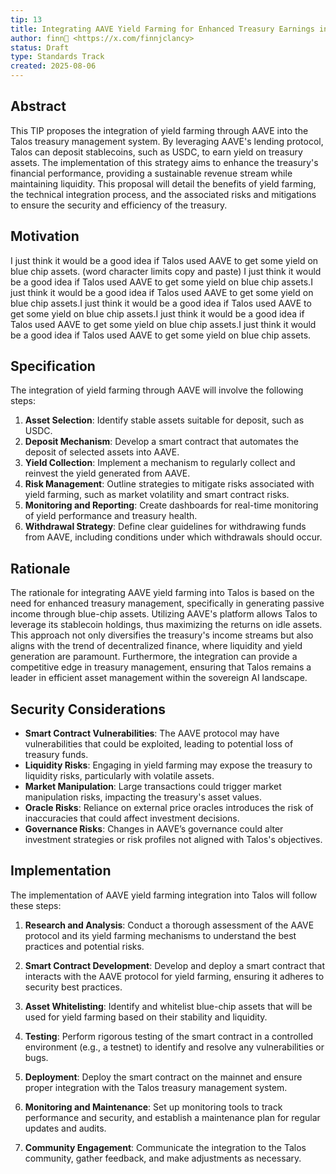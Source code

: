 ```yaml
---
tip: 13
title: Integrating AAVE Yield Farming for Enhanced Treasury Earnings in Talos.
author: finn🥛 <https://x.com/finnjclancy>
status: Draft
type: Standards Track
created: 2025-08-06
---
```


## Abstract

This TIP proposes the integration of yield farming through AAVE into the Talos treasury management system. By leveraging AAVE's lending protocol, Talos can deposit stablecoins, such as USDC, to earn yield on treasury assets. The implementation of this strategy aims to enhance the treasury's financial performance, providing a sustainable revenue stream while maintaining liquidity. This proposal will detail the benefits of yield farming, the technical integration process, and the associated risks and mitigations to ensure the security and efficiency of the treasury.

## Motivation

I just think it would be a good idea if Talos used AAVE to get some yield on blue chip assets. (word character limits copy and paste) I just think it would be a good idea if Talos used AAVE to get some yield on blue chip assets.I just think it would be a good idea if Talos used AAVE to get some yield on blue chip assets.I just think it would be a good idea if Talos used AAVE to get some yield on blue chip assets.I just think it would be a good idea if Talos used AAVE to get some yield on blue chip assets.I just think it would be a good idea if Talos used AAVE to get some yield on blue chip assets.

## Specification

The integration of yield farming through AAVE will involve the following steps:
1. **Asset Selection**: Identify stable assets suitable for deposit, such as USDC.
2. **Deposit Mechanism**: Develop a smart contract that automates the deposit of selected assets into AAVE.
3. **Yield Collection**: Implement a mechanism to regularly collect and reinvest the yield generated from AAVE.
4. **Risk Management**: Outline strategies to mitigate risks associated with yield farming, such as market volatility and smart contract risks.
5. **Monitoring and Reporting**: Create dashboards for real-time monitoring of yield performance and treasury health.
6. **Withdrawal Strategy**: Define clear guidelines for withdrawing funds from AAVE, including conditions under which withdrawals should occur.

## Rationale

The rationale for integrating AAVE yield farming into Talos is based on the need for enhanced treasury management, specifically in generating passive income through blue-chip assets. Utilizing AAVE's platform allows Talos to leverage its stablecoin holdings, thus maximizing the returns on idle assets. This approach not only diversifies the treasury's income streams but also aligns with the trend of decentralized finance, where liquidity and yield generation are paramount. Furthermore, the integration can provide a competitive edge in treasury management, ensuring that Talos remains a leader in efficient asset management within the sovereign AI landscape.

## Security Considerations

- **Smart Contract Vulnerabilities**: The AAVE protocol may have vulnerabilities that could be exploited, leading to potential loss of treasury funds.
- **Liquidity Risks**: Engaging in yield farming may expose the treasury to liquidity risks, particularly with volatile assets.
- **Market Manipulation**: Large transactions could trigger market manipulation risks, impacting the treasury's asset values.
- **Oracle Risks**: Reliance on external price oracles introduces the risk of inaccuracies that could affect investment decisions.
- **Governance Risks**: Changes in AAVE’s governance could alter investment strategies or risk profiles not aligned with Talos's objectives.

## Implementation

The implementation of AAVE yield farming integration into Talos will follow these steps:

1. **Research and Analysis**: Conduct a thorough assessment of the AAVE protocol and its yield farming mechanisms to understand the best practices and potential risks.

2. **Smart Contract Development**: Develop and deploy a smart contract that interacts with the AAVE protocol for yield farming, ensuring it adheres to security best practices.

3. **Asset Whitelisting**: Identify and whitelist blue-chip assets that will be used for yield farming based on their stability and liquidity.

4. **Testing**: Perform rigorous testing of the smart contract in a controlled environment (e.g., a testnet) to identify and resolve any vulnerabilities or bugs.

5. **Deployment**: Deploy the smart contract on the mainnet and ensure proper integration with the Talos treasury management system.

6. **Monitoring and Maintenance**: Set up monitoring tools to track performance and security, and establish a maintenance plan for regular updates and audits.

7. **Community Engagement**: Communicate the integration to the Talos community, gather feedback, and make adjustments as necessary.